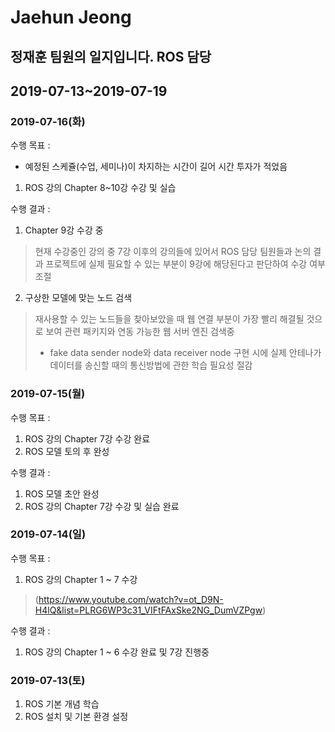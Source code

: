 Jaehun Jeong
============

정재훈 팀원의 일지입니다. ROS 담당
--------------------

## 2019-07-13~2019-07-19

### 2019-07-16(화)
수행 목표 :
- 예정된 스케쥴(수업, 세미나)이 차지하는 시간이 길어 시간 투자가 적었음
1. ROS 강의 Chapter 8~10강 수강 및 실습


수행 결과 :
1. Chapter 9강 수강 중
> 현재 수강중인 강의 중 7강 이후의 강의들에 있어서 ROS 담당 팀원들과 논의 결과 프로젝트에 실제 필요할 수 있는 부분이 9강에 해당된다고 판단하여 수강 여부 조절
2. 구상한 모델에 맞는 노드 검색
> 재사용할 수 있는 노드들을 찾아보았을 때 웹 연결 부분이 가장 빨리 해결될 것으로 보여 관련 패키지와 연동 가능한 웹 서버 엔진 검색중
>- fake data sender node와 data receiver node 구현 시에 실제 안테나가 데이터를 송신할 때의 통신방법에 관한 학습 필요성 절감



### 2019-07-15(월)
수행 목표 :
1. ROS 강의 Chapter 7강 수강 완료
2. ROS 모델 토의 후 완성

수행 결과 :
1. ROS 모델 초안 완성
2. ROS 강의 Chapter 7강 수강 및 실습 완료

### 2019-07-14(일)
수행 목표 :
1. ROS 강의 Chapter 1 ~ 7 수강
> (https://www.youtube.com/watch?v=ot_D9N-H4lQ&list=PLRG6WP3c31_VIFtFAxSke2NG_DumVZPgw)

수행 결과 : 
1. ROS 강의 Chapter 1 ~ 6 수강 완료 및 7강 진행중


### 2019-07-13(토)
1. ROS 기본 개념 학습
2. ROS 설치 및 기본 환경 설정


